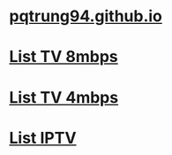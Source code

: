 #
# [pqtrung94.github.io](https://github.com/pqtrung94/pqtrung94.github.io/blob/main/README.md)
# [List TV 8mbps](https://raw.githubusercontent.com/pqtrung94/pqtrung94.github.io/main/list-tv.m3u)
# [List TV 4mbps](https://raw.githubusercontent.com/pqtrung94/pqtrung94.github.io/main/list-tv1.m3u)
# [List IPTV](https://raw.githubusercontent.com/pqtrung94/pqtrung94.github.io/main/list-iptv.m3u)

